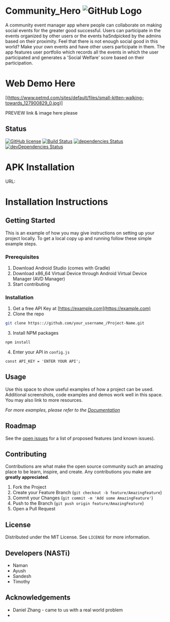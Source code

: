  # Community_Hero ![GitHub Logo](https://cdn.worldvectorlogo.com/logos/hero.svg)
A community event manager app where people can collaborate on making social events for the greater good successful. 
Users can participate in the events organized by other users or the events haSndpicked by the admins based on their proximity. Feel that there is not enough social good in this world? Make your own events and have other users participate in them. 
The app features user portfolio which records all the events in which the user participated and generates a 'Social Welfare' score based on their participation.

# Web Demo Here
[(https://www.petmd.com/sites/default/files/small-kitten-walking-towards_127900829_0.jpg)]

PREVIEW link & image here please


## Status

[![GitHub license](https://img.shields.io/badge/license-MIT-blue.svg)](https://raw.githubusercontent.com/BlackrockDigital/startbootstrap-grayscale/master/LICENSE)
[![Build Status](https://travis-ci.org/BlackrockDigital/startbootstrap-grayscale.svg?branch=master)](https://travis-ci.org/BlackrockDigital/startbootstrap-grayscale)
[![dependencies Status](https://david-dm.org/BlackrockDigital/startbootstrap-grayscale/status.svg)](https://david-dm.org/BlackrockDigital/startbootstrap-grayscale)
[![devDependencies Status](https://david-dm.org/BlackrockDigital/startbootstrap-grayscale/dev-status.svg)](https://david-dm.org/BlackrockDigital/startbootstrap-grayscale?type=dev)



# APK Installation
URL: 

# Installation Instructions

<!-- GETTING STARTED -->
## Getting Started

This is an example of how you may give instructions on setting up your project locally.
To get a local copy up and running follow these simple example steps.

### Prerequisites

1. Download Android Studio (comes with Gradle)
2. Download x86_64 Virtual Device through Android Virtual Device Manager (AVD Manager)
3. Start contributing


### Installation

1. Get a free API Key at [https://example.com](https://example.com)
2. Clone the repo
```sh
git clone https:://github.com/your_username_/Project-Name.git
```
3. Install NPM packages
```sh
npm install
```
4. Enter your API in `config.js`
```JS
const API_KEY = 'ENTER YOUR API';
```



<!-- USAGE EXAMPLES -->
## Usage

Use this space to show useful examples of how a project can be used. Additional screenshots, code examples and demos work well in this space. You may also link to more resources.

_For more examples, please refer to the [Documentation](https://example.com)_



<!-- ROADMAP -->
## Roadmap

See the [open issues](https://github.com/othneildrew/Best-README-Template/issues) for a list of proposed features (and known issues).




<!-- CONTRIBUTING -->
## Contributing

Contributions are what make the open source community such an amazing place to be learn, inspire, and create. Any contributions you make are **greatly appreciated**.

1. Fork the Project
2. Create your Feature Branch (`git checkout -b feature/AmazingFeature`)
3. Commit your Changes (`git commit -m 'Add some AmazingFeature'`)
4. Push to the Branch (`git push origin feature/AmazingFeature`)
5. Open a Pull Request



<!-- LICENSE -->
## License
Distributed under the MIT License. See `LICENSE` for more information.



<!-- CONTACT -->
## Developers (NASTi)
* Naman
* Ayush
* Sandesh
* Timothy



<!-- ACKNOWLEDGEMENTS -->
## Acknowledgements
* Daniel Zhang - came to us with a real world problem
* 
